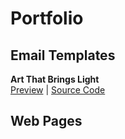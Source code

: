 # Portfolio

## Email Templates

**Art That Brings Light**  
[Preview](https://rabbitheart.neocities.org/portfolio/sg_email%20newsletter.html) | [Source Code](https://github.com/rabbitheart/Portfolio/blob/main/SG_Email%20Newsletter)  

## Web Pages
